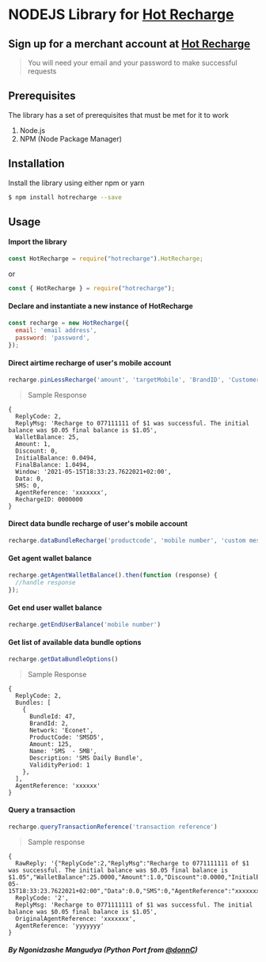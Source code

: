 # NODEJS Library for  [Hot Recharge](https://ssl.hot.co.zw)

## Sign up for a merchant account at [Hot Recharge](https://ssl.hot.co.zw)

> You will need your email and your password to make successful requests

## Prerequisites

The library has a set of prerequisites that must be met for it to work

1. Node.js
2. NPM (Node Package Manager)

## Installation

Install the library using either npm or yarn

```sh
$ npm install hotrecharge --save
```

## Usage

#### Import the library

```javascript
const HotRecharge = require("hotrecharge").HotRecharge;
```

or

```javascript
const { HotRecharge } = require("hotrecharge");
```

#### Declare and instantiate a new instance of HotRecharge

```javascript
const recharge = new HotRecharge({
  email: 'email address',
  password: 'password',
});
```

#### Direct airtime recharge of user's mobile account

```javascript
recharge.pinLessRecharge('amount', 'targetMobile', 'BrandID', 'CustomerSMS')
```

> Sample Response
```
{
  ReplyCode: 2,
  ReplyMsg: 'Recharge to 077111111 of $1 was successful. The initial balance was $0.05 final balance is $1.05',
  WalletBalance: 25,
  Amount: 1,
  Discount: 0,
  InitialBalance: 0.0494,
  FinalBalance: 1.0494,
  Window: '2021-05-15T18:33:23.7622021+02:00',
  Data: 0,
  SMS: 0,
  AgentReference: 'xxxxxxx',
  RechargeID: 0000000
}
```

#### Direct data bundle recharge of user's mobile account

```javascript
recharge.dataBundleRecharge('productcode', 'mobile number', 'custom message')
```

#### Get agent wallet balance

```javascript
recharge.getAgentWalletBalance().then(function (response) {
  //handle response
});
```

#### Get end user wallet balance

```javascript
recharge.getEndUserBalance('mobile number')
```

#### Get list of available data bundle options

```javascript
recharge.getDataBundleOptions()
```

> Sample Response
```
{
  ReplyCode: 2,
  Bundles: [
    {
      BundleId: 47,
      BrandId: 2,
      Network: 'Econet',
      ProductCode: 'SMSD5',
      Amount: 125,
      Name: 'SMS  - 5MB',
      Description: 'SMS Daily Bundle',
      ValidityPeriod: 1
    },
  ],
  AgentReference: 'xxxxxx'
}
```

#### Query a transaction
```javascript
recharge.queryTransactionReference('transaction reference')
```

> Sample response
```
{
  RawReply: '{"ReplyCode":2,"ReplyMsg":"Recharge to 0771111111 of $1 was successful. The initial balance was $0.05 final balance is $1.05","WalletBalance":25.0000,"Amount":1.0,"Discount":0.0000,"InitialBalance":0.0494,"FinalBalance":1.0494,"Window":"2021-05-15T18:33:23.7622021+02:00","Data":0.0,"SMS":0,"AgentReference":"xxxxxxx","RechargeID":0000000}',
  ReplyCode: '2',
  ReplyMsg: 'Recharge to 0771111111 of $1 was successful. The initial balance was $0.05 final balance is $1.05',
  OriginalAgentReference: 'xxxxxxx',
  AgentReference: 'yyyyyyy'
}

```

##### By Ngonidzashe Mangudya (Python Port from [@donnC](https://github.com/DonnC/Hot-Recharge-ZW))
